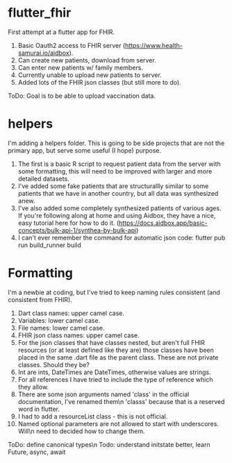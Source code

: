 # flutter_fhir

First attempt at a flutter app for FHIR.
1. Basic Oauth2 access to FHIR server (https://www.health-samurai.io/aidbox).
2. Can create new patients, download from server.
3. Can enter new patients w/ family members.
4. Currently unable to upload new patients to server.
5. Added lots of the FHIR json classes (but still more to do).

ToDo: Goal is to be able to upload vaccination data.

# helpers
I'm adding a helpers folder. This is going to be side projects that are not the primary app,
but serve some useful (I hope) purpose. 
1. The first is a basic R script to request patient data from the server with some formatting,
this will need to be improved with larger and more detailed datasets.
2. I've added some fake patients that are structurallly similar to some patients that we have
in another country, but all data was synthesized anew.
3. I've also added some completely synthesized patients of various ages. If you're following
along at home and using Aidbox, they have a nice, easy tutorial here for how to do it.
(https://docs.aidbox.app/basic-concepts/bulk-api-1/synthea-by-bulk-api)
4. I can't ever remember the command for automatic json code: flutter pub run build_runner build

# Formatting
I'm a newbie at coding, but I've tried to keep naming rules consistent (and consistent from FHIR).
1. Dart class names: upper camel case.
2. Variables: lower camel case.
3. File names: lower camel case.
4. FHIR json class names: upper camel case.
5. For the json classes that have classes nested, but aren't full FHIR resources (or at least
    defined like they are) those classes have been placed in the same .dart file as the parent
    class. These are not private classes. Should they be?
6. Int are ints, DateTimes are DateTimes, otherwise values are strings.
7. For all references I have tried to include the type of reference which they allow.
8. There are some json arguments named 'class' in the official documentation, I've renamed them\n 
    'classs' because that is a reserved word in flutter.
9. I had to add a resourceList class - this is not official.
10. Named optional parameters are not allowed to start with underscores. Will\n
    need to decided how to change them. 

ToDo: define canonical types\n
Todo: understand initstate better, learn Future, async, await